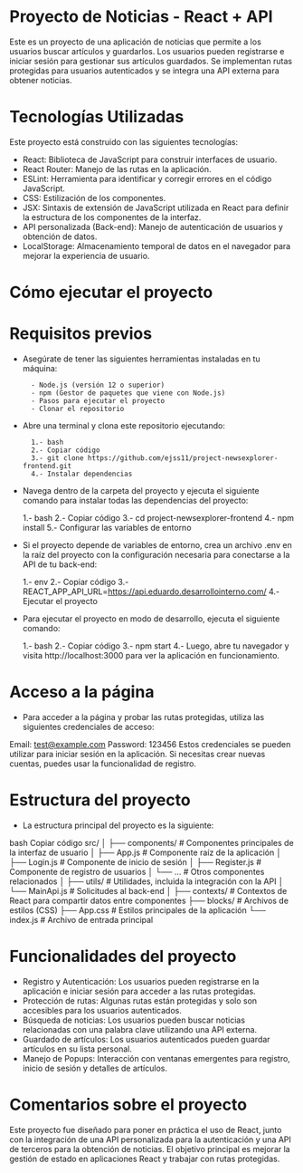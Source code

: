 # Proyecto de Noticias - React + API

Este es un proyecto de una aplicación de noticias que permite a los usuarios buscar artículos y guardarlos. Los usuarios pueden registrarse e iniciar sesión para gestionar sus artículos guardados. Se implementan rutas protegidas para usuarios autenticados y se integra una API externa para obtener noticias.

# Tecnologías Utilizadas

Este proyecto está construido con las siguientes tecnologías:

- React: Biblioteca de JavaScript para construir interfaces de usuario.
- React Router: Manejo de las rutas en la aplicación.
- ESLint: Herramienta para identificar y corregir errores en el código JavaScript.
- CSS: Estilización de los componentes.
- JSX: Sintaxis de extensión de JavaScript utilizada en React para definir la estructura de los componentes de la interfaz.
- API personalizada (Back-end): Manejo de autenticación de usuarios y obtención de datos.
- LocalStorage: Almacenamiento temporal de datos en el navegador para mejorar la experiencia de usuario.

# Cómo ejecutar el proyecto

# Requisitos previos

- Asegúrate de tener las siguientes herramientas instaladas en tu máquina:

        - Node.js (versión 12 o superior)
        - npm (Gestor de paquetes que viene con Node.js)
        - Pasos para ejecutar el proyecto
        - Clonar el repositorio

- Abre una terminal y clona este repositorio ejecutando:

        1.- bash
        2.- Copiar código
        3.- git clone https://github.com/ejss11/project-newsexplorer-frontend.git
        4.- Instalar dependencias

- Navega dentro de la carpeta del proyecto y ejecuta el siguiente comando para instalar todas las dependencias del proyecto:

  1.- bash
  2.- Copiar código
  3.- cd project-newsexplorer-frontend
  4.- npm install
  5.- Configurar las variables de entorno

- Si el proyecto depende de variables de entorno, crea un archivo .env en la raíz del proyecto con la configuración necesaria para conectarse a la API de tu back-end:

  1.- env
  2.- Copiar código
  3.- REACT_APP_API_URL=https://api.eduardo.desarrollointerno.com/
  4.- Ejecutar el proyecto

- Para ejecutar el proyecto en modo de desarrollo, ejecuta el siguiente comando:

  1.- bash
  2.- Copiar código
  3.- npm start
  4.- Luego, abre tu navegador y visita http://localhost:3000 para ver la aplicación en funcionamiento.

# Acceso a la página

- Para acceder a la página y probar las rutas protegidas, utiliza las siguientes credenciales de acceso:

Email: test@example.com
Password: 123456
Estos credenciales se pueden utilizar para iniciar sesión en la aplicación. Si necesitas crear nuevas cuentas, puedes usar la funcionalidad de registro.

# Estructura del proyecto

- La estructura principal del proyecto es la siguiente:

bash
Copiar código
src/
│
├── components/ # Componentes principales de la interfaz de usuario
│ ├── App.js # Componente raíz de la aplicación
│ ├── Login.js # Componente de inicio de sesión
│ ├── Register.js # Componente de registro de usuarios
│ └── ... # Otros componentes relacionados
│
├── utils/ # Utilidades, incluida la integración con la API
│ └── MainApi.js # Solicitudes al back-end
│
├── contexts/ # Contextos de React para compartir datos entre componentes
├── blocks/ # Archivos de estilos (CSS)
├── App.css # Estilos principales de la aplicación
└── index.js # Archivo de entrada principal

# Funcionalidades del proyecto

- Registro y Autenticación: Los usuarios pueden registrarse en la aplicación e iniciar sesión para acceder a las rutas protegidas.
- Protección de rutas: Algunas rutas están protegidas y solo son accesibles para los usuarios autenticados.
- Búsqueda de noticias: Los usuarios pueden buscar noticias relacionadas con una palabra clave utilizando una API externa.
- Guardado de artículos: Los usuarios autenticados pueden guardar artículos en su lista personal.
- Manejo de Popups: Interacción con ventanas emergentes para registro, inicio de sesión y detalles de artículos.

# Comentarios sobre el proyecto

Este proyecto fue diseñado para poner en práctica el uso de React, junto con la integración de una API personalizada para la autenticación y una API de terceros para la obtención de noticias. El objetivo principal es mejorar la gestión de estado en aplicaciones React y trabajar con rutas protegidas.
